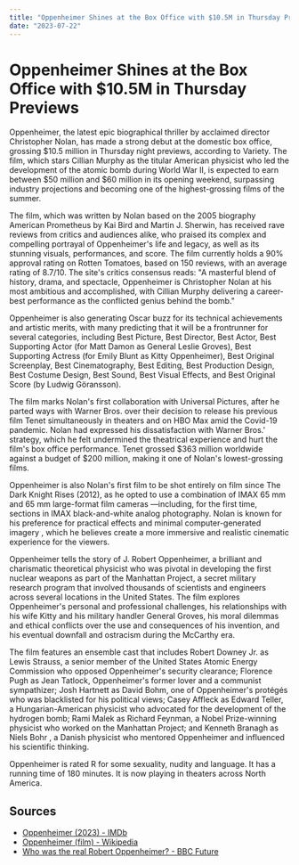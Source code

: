 ```yaml
---
title: "Oppenheimer Shines at the Box Office with $10.5M in Thursday Previews"
date: "2023-07-22"
---
```


# Oppenheimer Shines at the Box Office with $10.5M in Thursday Previews

Oppenheimer, the latest epic biographical thriller by acclaimed director Christopher Nolan, has made a strong debut at the domestic box office, grossing $10.5 million in Thursday night previews, according to Variety. The film, which stars Cillian Murphy as the titular American physicist who led the development of the atomic bomb during World War II, is expected to earn between $50 million and $60 million in its opening weekend, surpassing industry projections and becoming one of the highest-grossing films of the summer.

The film, which was written by Nolan based on the 2005 biography American Prometheus by Kai Bird and Martin J. Sherwin, has received rave reviews from critics and audiences alike, who praised its complex and compelling portrayal of Oppenheimer's life and legacy, as well as its stunning visuals, performances, and score. The film currently holds a 90% approval rating on Rotten Tomatoes, based on 150 reviews, with an average rating of 8.7/10. The site's critics consensus reads: "A masterful blend of history, drama, and spectacle, Oppenheimer is Christopher Nolan at his most ambitious and accomplished, with Cillian Murphy delivering a career-best performance as the conflicted genius behind the bomb."

Oppenheimer is also generating Oscar buzz for its technical achievements and artistic merits, with many predicting that it will be a frontrunner for several categories, including Best Picture, Best Director, Best Actor, Best Supporting Actor (for Matt Damon as General Leslie Groves), Best Supporting Actress (for Emily Blunt as Kitty Oppenheimer), Best Original Screenplay, Best Cinematography, Best Editing, Best Production Design, Best Costume Design, Best Sound, Best Visual Effects, and Best Original Score (by Ludwig Göransson).

The film marks Nolan's first collaboration with Universal Pictures, after he parted ways with Warner Bros. over their decision to release his previous film Tenet simultaneously in theaters and on HBO Max amid the Covid-19 pandemic. Nolan had expressed his dissatisfaction with Warner Bros.' strategy, which he felt undermined the theatrical experience and hurt the film's box office performance. Tenet grossed $363 million worldwide against a budget of $200 million, making it one of Nolan's lowest-grossing films.

Oppenheimer is also Nolan's first film to be shot entirely on film since The Dark Knight Rises (2012), as he opted to use a combination of IMAX 65 mm and 65 mm large-format film cameras —including, for the first time, sections in IMAX black-and-white analog photography. Nolan is known for his preference for practical effects and minimal computer-generated imagery , which he believes create a more immersive and realistic cinematic experience for the viewers.

Oppenheimer tells the story of J. Robert Oppenheimer, a brilliant and charismatic theoretical physicist who was pivotal in developing the first nuclear weapons as part of the Manhattan Project, a secret military research program that involved thousands of scientists and engineers across several locations in the United States. The film explores Oppenheimer's personal and professional challenges, his relationships with his wife Kitty and his military handler General Groves, his moral dilemmas and ethical conflicts over the use and consequences of his invention, and his eventual downfall and ostracism during the McCarthy era.

The film features an ensemble cast that includes Robert Downey Jr. as Lewis Strauss, a senior member of the United States Atomic Energy Commission who opposed Oppenheimer's security clearance; Florence Pugh as Jean Tatlock, Oppenheimer's former lover and a communist sympathizer; Josh Hartnett as David Bohm, one of Oppenheimer's protégés who was blacklisted for his political views; Casey Affleck as Edward Teller, a Hungarian-American physicist who advocated for the development of the hydrogen bomb; Rami Malek as Richard Feynman, a Nobel Prize-winning physicist who worked on the Manhattan Project; and Kenneth Branagh as Niels Bohr , a Danish physicist who mentored Oppenheimer and influenced his scientific thinking.

Oppenheimer is rated R for some sexuality, nudity and language. It has a running time of 180 minutes. It is now playing in theaters across North America.

## Sources

- [Oppenheimer (2023) - IMDb](https://www.imdb.com/title/tt15398776/)
- [Oppenheimer (film) - Wikipedia](https://en.wikipedia.org/wiki/Oppenheimer_%28film%29)
- [Who was the real Robert Oppenheimer? - BBC Future](https://www.bbc.com/future/article/20230712-robert-oppenheimer-manhattan-project-nuclear-scientist-atomic-bomb)
